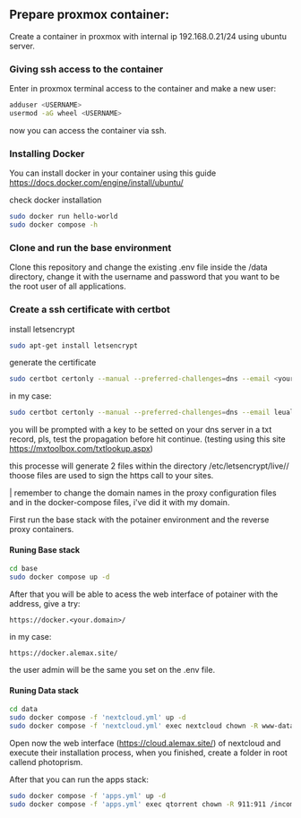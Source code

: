 ## Prepare proxmox container:

Create a container in proxmox with internal ip 192.168.0.21/24 using ubuntu server.

### Giving ssh access to the container

Enter in proxmox terminal access to the container and make a new user:

```bash
adduser <USERNAME>
usermod -aG wheel <USERNAME>
```

now you can access the container via ssh.

### Installing Docker

You can install docker in your container using this guide https://docs.docker.com/engine/install/ubuntu/

check docker installation

```bash
sudo docker run hello-world
sudo docker compose -h
```

### Clone and run the base environment

Clone this repository and change the existing .env file inside the /data directory, change it with the username and password that you want to be the root user of all applications.

### Create a ssh certificate with certbot

install letsencrypt

```bash
sudo apt-get install letsencrypt
```

generate the certificate

```bash
sudo certbot certonly --manual --preferred-challenges=dns --email <your@email.com> --server https://acme-v02.api.letsencrypt.org/directory --agree-tos -d <your_damain.com> -d *.<your_damain.com>
```

in my case:

```bash
sudo certbot certonly --manual --preferred-challenges=dns --email leualemax@gmail.com --server https://acme-v02.api.letsencrypt.org/directory --agree-tos -d alemax.site -d *.alemax.site
```

you will be prompted with a key to be setted on your dns server in a txt record, pls, test the propagation before hit continue. (testing using this site https://mxtoolbox.com/txtlookup.aspx)

this processe will generate 2 files within the directory /etc/letsencrypt/live/<your-domain>/ thoose files are used to sign the https call to your sites.

| remember to change the domain names in the proxy configuration files and in the docker-compose files, i've did it with my domain.

First run the base stack with the potainer environment and the reverse proxy containers.

#### Runing Base stack

```bash
cd base
sudo docker compose up -d
```

After that you will be able to acess the web interface of potainer with the address, give a try:

```
https://docker.<your.domain>/
```

in my case:

```
https://docker.alemax.site/
```

the user admin will be the same you set on the .env file.

#### Runing Data stack

```bash
cd data
sudo docker compose -f 'nextcloud.yml' up -d
sudo docker compose -f 'nextcloud.yml' exec nextcloud chown -R www-data:www-data /opt/nextcloud/data
```

Open now the web interface (https://cloud.alemax.site/) of nextcloud and execute their installation process, when you finished, create a folder in root callend photoprism.

After that you can run the apps stack:

```bash
sudo docker compose -f 'apps.yml' up -d
sudo docker compose -f 'apps.yml' exec qtorrent chown -R 911:911 /incomplete

```
